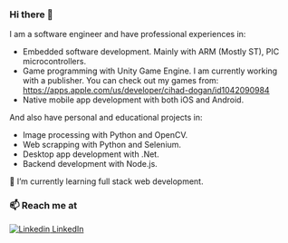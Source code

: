 ### Hi there 👋

I am a software engineer and have professional experiences in:
 * Embedded software development. Mainly with ARM (Mostly ST), PIC microcontrollers.
 * Game programming with Unity Game Engine. I am currently working with a publisher. You can check out my games from:
   https://apps.apple.com/us/developer/cihad-dogan/id1042090984
 * Native mobile app development with both iOS and Android.

And also have personal and educational projects in:
 * Image processing with Python and OpenCV.
 * Web scrapping with Python and Selenium.
 * Desktop app development with .Net.
 * Backend development with Node.js.

🔭 I’m currently learning full stack web development.

### 📫 Reach me at 
[![Linkedin](https://i.stack.imgur.com/gVE0j.png) LinkedIn](https://www.linkedin.com/in/cihad-dogan-1b029499/)
